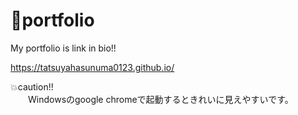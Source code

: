 # 👤portfolio
My portfolio is link in bio!!

https://tatsuyahasunuma0123.github.io/

 💥caution!!  
 　　Windowsのgoogle chromeで起動するときれいに見えやすいです。

